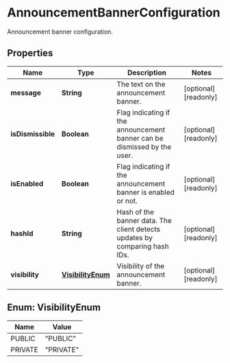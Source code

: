 

# AnnouncementBannerConfiguration

Announcement banner configuration.

## Properties

| Name | Type | Description | Notes |
|------------ | ------------- | ------------- | -------------|
|**message** | **String** | The text on the announcement banner. |  [optional] [readonly] |
|**isDismissible** | **Boolean** | Flag indicating if the announcement banner can be dismissed by the user. |  [optional] [readonly] |
|**isEnabled** | **Boolean** | Flag indicating if the announcement banner is enabled or not. |  [optional] [readonly] |
|**hashId** | **String** | Hash of the banner data. The client detects updates by comparing hash IDs. |  [optional] [readonly] |
|**visibility** | [**VisibilityEnum**](#VisibilityEnum) | Visibility of the announcement banner. |  [optional] [readonly] |



## Enum: VisibilityEnum

| Name | Value |
|---- | -----|
| PUBLIC | &quot;PUBLIC&quot; |
| PRIVATE | &quot;PRIVATE&quot; |



